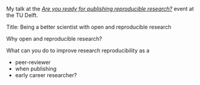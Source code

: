 My talk at the [*Are you ready for publishing reproducible
research?*](https://www.eventbrite.com/e/are-you-ready-for-publishing-reproducible-research-tickets-55561449792)
event at the TU Delft.

Title: Being a better scientist with open and reproducible research


Why open and reproducible research?

What can you do to improve research reproducibility as a
- peer-reviewer
- when publishing
- early career researcher?
